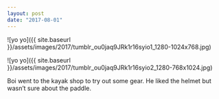 ```yaml
---
layout: post
date: "2017-08-01"
---
```


![yo yo]({{ site.baseurl }}/assets/images/2017/tumblr_ou0jaq9JRk1r16syio1_1280-1024x768.jpg)

![yo yo]({{ site.baseurl }}/assets/images/2017/tumblr_ou0jaq9JRk1r16syio2_1280-768x1024.jpg)

Boi went to the kayak shop to try out some gear. He liked the helmet but wasn’t sure about the paddle.
